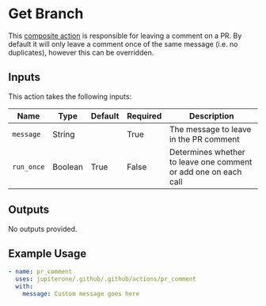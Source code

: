 # Get Branch

This [composite action](./action.yml) is responsible for leaving a comment on a PR. By default it will only leave a comment once of the same message (i.e. no duplicates), however this can be overridden.

## Inputs

This action takes the following inputs:

| Name                        | Type    | Default                      | Required  | Description                                               |
| --------------------------- | ------- | ---------------------------- | --------- | --------------------------------------------------------- |
| `message`                   | String  |                              | True      | The message to leave in the PR comment
| `run_once`                  | Boolean | True                         | False     | Determines whether to leave one comment or add one on each call
                                                                           
## Outputs

No outputs provided.                                                  

## Example Usage

```yaml
- name: pr_comment
  uses: jupiterone/.github/.github/actions/pr_comment
  with:
    message: Custom message goes here
```
